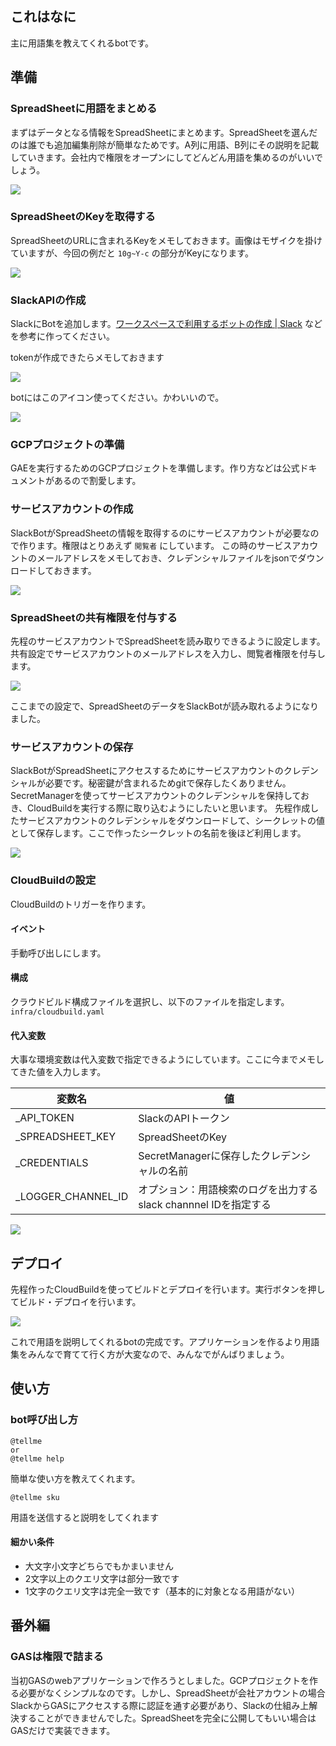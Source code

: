 ## これはなに
主に用語集を教えてくれるbotです。

## 準備

### SpreadSheetに用語をまとめる
まずはデータとなる情報をSpreadSheetにまとめます。SpreadSheetを選んだのは誰でも追加編集削除が簡単なためです。A列に用語、B列にその説明を記載していきます。会社内で権限をオープンにしてどんどん用語を集めるのがいいでしょう。

![](./docs/images/spreadsheet.png)

### SpreadSheetのKeyを取得する
SpreadSheetのURLに含まれるKeyをメモしておきます。画像はモザイクを掛けていますが、今回の例だと `10g~Y-c` の部分がKeyになります。

![](./docs/images/url.jpg)

### SlackAPIの作成
SlackにBotを追加します。[ワークスペースで利用するボットの作成 \| Slack](https://slack.com/intl/ja-jp/help/articles/115005265703-%E3%83%AF%E3%83%BC%E3%82%AF%E3%82%B9%E3%83%9A%E3%83%BC%E3%82%B9%E3%81%A7%E5%88%A9%E7%94%A8%E3%81%99%E3%82%8B%E3%83%9C%E3%83%83%E3%83%88%E3%81%AE%E4%BD%9C%E6%88%90) などを参考に作ってください。

tokenが作成できたらメモしておきます

![](./docs/images/apitoken.png) 

botにはこのアイコン使ってください。かわいいので。

![](./docs/images/icon.png) 

### GCPプロジェクトの準備
GAEを実行するためのGCPプロジェクトを準備します。作り方などは公式ドキュメントがあるので割愛します。

### サービスアカウントの作成
SlackBotがSpreadSheetの情報を取得するのにサービスアカウントが必要なので作ります。権限はとりあえず `閲覧者` にしています。
この時のサービスアカウントのメールアドレスをメモしておき、クレデンシャルファイルをjsonでダウンロードしておきます。

![](./docs/images/serviceaccount.jpg) 

### SpreadSheetの共有権限を付与する
先程のサービスアカウントでSpreadSheetを読み取りできるように設定します。共有設定でサービスアカウントのメールアドレスを入力し、閲覧者権限を付与します。

![](./docs/images/share.jpg) 

ここまでの設定で、SpreadSheetのデータをSlackBotが読み取れるようになりました。

### サービスアカウントの保存
SlackBotがSpreadSheetにアクセスするためにサービスアカウントのクレデンシャルが必要です。秘密鍵が含まれるためgitで保存したくありません。SecretManagerを使ってサービスアカウントのクレデンシャルを保持しておき、CloudBuildを実行する際に取り込むようにしたいと思います。
先程作成したサービスアカウントのクレデンシャルをダウンロードして、シークレットの値として保存します。ここで作ったシークレットの名前を後ほど利用します。

![](./docs/images/secret.jpg) 

### CloudBuildの設定
CloudBuildのトリガーを作ります。

#### イベント
手動呼び出しにします。

#### 構成
クラウドビルド構成ファイルを選択し、以下のファイルを指定します。
`infra/cloudbuild.yaml`

#### 代入変数
大事な環境変数は代入変数で指定できるようにしています。ここに今までメモしてきた値を入力します。

|変数名|値|
|---|---|
|_API_TOKEN|SlackのAPIトークン|
|_SPREADSHEET_KEY|SpreadSheetのKey|
|_CREDENTIALS|SecretManagerに保存したクレデンシャルの名前|
|_LOGGER_CHANNEL_ID|オプション：用語検索のログを出力するslack channnel IDを指定する|

![](./docs/images/cloudbuild.png) 

## デプロイ
先程作ったCloudBuildを使ってビルドとデプロイを行います。実行ボタンを押してビルド・デプロイを行います。

![](./docs/images/deploy.png) 

これで用語を説明してくれるbotの完成です。アプリケーションを作るより用語集をみんなで育てて行く方が大変なので、みんなでがんばりましょう。

## 使い方

### bot呼び出し方
```
@tellme
or
@tellme help
```
簡単な使い方を教えてくれます。

```
@tellme sku
```
用語を送信すると説明をしてくれます

#### 細かい条件
- 大文字小文字どちらでもかまいません
- 2文字以上のクエリ文字は部分一致です
- 1文字のクエリ文字は完全一致です（基本的に対象となる用語がない）

## 番外編
### GASは権限で詰まる
当初GASのwebアプリケーションで作ろうとしました。GCPプロジェクトを作る必要がなくシンプルなのです。しかし、SpreadSheetが会社アカウントの場合SlackからGASにアクセスする際に認証を通す必要があり、Slackの仕組み上解決することができませんでした。SpreadSheetを完全に公開してもいい場合はGASだけで実装できます。